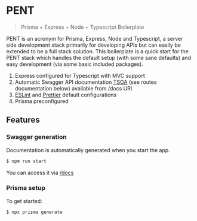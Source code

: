 # PENT
> Prisma + Express + Node + Typescript Boilerplate

PENT is an acronym for Prisma, Express, Node and Typescript, a server side development stack primarily for developing APIs but can easily be extended to be a full stack solution. This boilerplate is a quick start for the PENT stack which handles the default setup (with some sane defaults) and easy development (via some basic included packages).

1. Express configured for Typescript with MVC support
2. Automatic Swagger API documentation [TSOA](https://github.com/lukeautry/tsoa) (see routes documentation below) available from /docs URI
3. [ESLint](https://eslint.org/) and [Prettier](https://prettier.io/) default configurations
4. Prisma preconfigured


## Features

### Swagger generation

Documentation is automatically generated when you start the app.

```bash
$ npm run start
```

You can access it via [/docs](http://localhost/docs)

### Prisma setup

To get started:

```bash
$ npx prisma generate
```